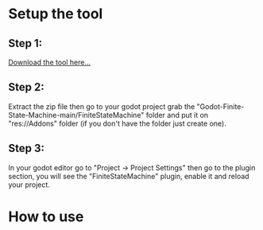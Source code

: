 <h1>Setup the tool</h1>
<h2>Step 1:</h2>
<a href = "https://codeload.github.com/Kayzori/Godot-Finite-State-Machine/zip/refs/heads/main">Download the tool here...</a>
<h2>Step 2:</h2>
<p>Extract the zip file then go to your godot project grab the "Godot-Finite-State-Machine-main/FiniteStateMachine" folder and put it on "res://Addons" folder (if you don't have the folder just create one).</p>
<h2>Step 3:</h2>
<p>In your godot editor go to "Project -> Project Settings" then go to the plugin section, you will see the "FiniteStateMachine" plugin, enable it and reload your project.</p>
<h1>How to use</h1>
